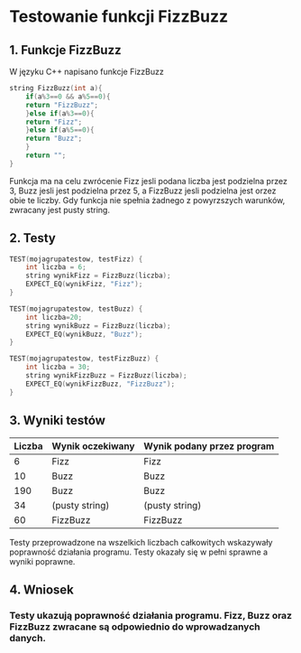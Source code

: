 # Testowanie funkcji FizzBuzz

## 1. Funkcje FizzBuzz
W języku C++ napisano funkcje FizzBuzz
```cpp
string FizzBuzz(int a){
    if(a%3==0 && a%5==0){
	return "FizzBuzz";
    }else if(a%3==0){
	return "Fizz";
    }else if(a%5==0){
	return "Buzz";
    }
    return "";
}

```

Funkcja ma na celu zwrócenie Fizz jesli podana liczba jest podzielna przez 3, Buzz jesli jest podzielna przez 5, a FizzBuzz jesli podzielna jest orzez obie te liczby.
Gdy funkcja nie spełnia żadnego z powyrzszych warunków, zwracany jest pusty string.

## 2. Testy

```cpp
TEST(mojagrupatestow, testFizz) {
    int liczba = 6;
    string wynikFizz = FizzBuzz(liczba);
    EXPECT_EQ(wynikFizz, "Fizz");
}

TEST(mojagrupatestow, testBuzz) {
    int liczba=20;
    string wynikBuzz = FizzBuzz(liczba);
    EXPECT_EQ(wynikBuzz, "Buzz");
}

TEST(mojagrupatestow, testFizzBuzz) {
    int liczba = 30;
    string wynikFizzBuzz = FizzBuzz(liczba);
    EXPECT_EQ(wynikFizzBuzz, "FizzBuzz");
}
```

## 3. Wyniki testów
| Liczba | Wynik oczekiwany | Wynik podany przez program |
| ---- | ---- | ---- |
| 6 | Fizz | Fizz |
| 10 | Buzz | Buzz |
| 190 | Buzz | Buzz|
| 34 | (pusty string) | (pusty string) |
| 60 | FizzBuzz | FizzBuzz |

Testy przeprowadzone na wszelkich liczbach całkowitych wskazywały poprawność działania programu.
Testy okazały się w pełni sprawne a wyniki poprawne. <br>

## 4. Wniosek
### Testy ukazują poprawność działania programu. Fizz, Buzz oraz FizzBuzz zwracane są odpowiednio do wprowadzanych danych.
